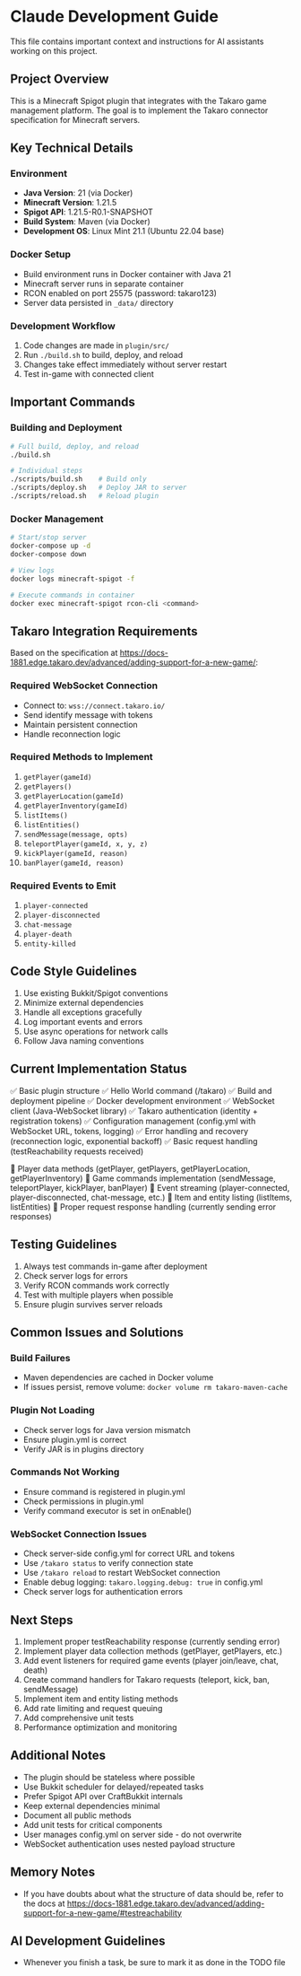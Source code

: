 # Claude Development Guide

This file contains important context and instructions for AI assistants working on this project.

## Project Overview

This is a Minecraft Spigot plugin that integrates with the Takaro game management platform. The goal is to implement the Takaro connector specification for Minecraft servers.

## Key Technical Details

### Environment

- **Java Version**: 21 (via Docker)
- **Minecraft Version**: 1.21.5
- **Spigot API**: 1.21.5-R0.1-SNAPSHOT
- **Build System**: Maven (via Docker)
- **Development OS**: Linux Mint 21.1 (Ubuntu 22.04 base)

### Docker Setup

- Build environment runs in Docker container with Java 21
- Minecraft server runs in separate container
- RCON enabled on port 25575 (password: takaro123)
- Server data persisted in `_data/` directory

### Development Workflow

1. Code changes are made in `plugin/src/`
2. Run `./build.sh` to build, deploy, and reload
3. Changes take effect immediately without server restart
4. Test in-game with connected client

## Important Commands

### Building and Deployment

```bash
# Full build, deploy, and reload
./build.sh

# Individual steps
./scripts/build.sh    # Build only
./scripts/deploy.sh   # Deploy JAR to server
./scripts/reload.sh   # Reload plugin
```

### Docker Management

```bash
# Start/stop server
docker-compose up -d
docker-compose down

# View logs
docker logs minecraft-spigot -f

# Execute commands in container
docker exec minecraft-spigot rcon-cli <command>
```

## Takaro Integration Requirements

Based on the specification at https://docs-1881.edge.takaro.dev/advanced/adding-support-for-a-new-game/:

### Required WebSocket Connection

- Connect to: `wss://connect.takaro.io/`
- Send identify message with tokens
- Maintain persistent connection
- Handle reconnection logic

### Required Methods to Implement

1. `getPlayer(gameId)`
2. `getPlayers()`
3. `getPlayerLocation(gameId)`
4. `getPlayerInventory(gameId)`
5. `listItems()`
6. `listEntities()`
7. `sendMessage(message, opts)`
8. `teleportPlayer(gameId, x, y, z)`
9. `kickPlayer(gameId, reason)`
10. `banPlayer(gameId, reason)`

### Required Events to Emit

1. `player-connected`
2. `player-disconnected`
3. `chat-message`
4. `player-death`
5. `entity-killed`

## Code Style Guidelines

1. Use existing Bukkit/Spigot conventions
2. Minimize external dependencies
3. Handle all exceptions gracefully
4. Log important events and errors
5. Use async operations for network calls
6. Follow Java naming conventions

## Current Implementation Status

✅ Basic plugin structure
✅ Hello World command (/takaro)
✅ Build and deployment pipeline
✅ Docker development environment
✅ WebSocket client (Java-WebSocket library)
✅ Takaro authentication (identity + registration tokens)
✅ Configuration management (config.yml with WebSocket URL, tokens, logging)
✅ Error handling and recovery (reconnection logic, exponential backoff)
✅ Basic request handling (testReachability requests received)

🔲 Player data methods (getPlayer, getPlayers, getPlayerLocation, getPlayerInventory)
🔲 Game commands implementation (sendMessage, teleportPlayer, kickPlayer, banPlayer)
🔲 Event streaming (player-connected, player-disconnected, chat-message, etc.)
🔲 Item and entity listing (listItems, listEntities)
🔲 Proper request response handling (currently sending error responses)

## Testing Guidelines

1. Always test commands in-game after deployment
2. Check server logs for errors
3. Verify RCON commands work correctly
4. Test with multiple players when possible
5. Ensure plugin survives server reloads

## Common Issues and Solutions

### Build Failures

- Maven dependencies are cached in Docker volume
- If issues persist, remove volume: `docker volume rm takaro-maven-cache`

### Plugin Not Loading

- Check server logs for Java version mismatch
- Ensure plugin.yml is correct
- Verify JAR is in plugins directory

### Commands Not Working

- Ensure command is registered in plugin.yml
- Check permissions in plugin.yml
- Verify command executor is set in onEnable()

### WebSocket Connection Issues

- Check server-side config.yml for correct URL and tokens
- Use `/takaro status` to verify connection state
- Use `/takaro reload` to restart WebSocket connection
- Enable debug logging: `takaro.logging.debug: true` in config.yml
- Check server logs for authentication errors

## Next Steps

1. Implement proper testReachability response (currently sending error)
2. Implement player data collection methods (getPlayer, getPlayers, etc.)
3. Add event listeners for required game events (player join/leave, chat, death)
4. Create command handlers for Takaro requests (teleport, kick, ban, sendMessage)
5. Implement item and entity listing methods
6. Add rate limiting and request queuing
7. Add comprehensive unit tests
8. Performance optimization and monitoring

## Additional Notes

- The plugin should be stateless where possible
- Use Bukkit scheduler for delayed/repeated tasks
- Prefer Spigot API over CraftBukkit internals
- Keep external dependencies minimal
- Document all public methods
- Add unit tests for critical components
- User manages config.yml on server side - do not overwrite
- WebSocket authentication uses nested payload structure

## Memory Notes

- If you have doubts about what the structure of data should be, refer to the docs at https://docs-1881.edge.takaro.dev/advanced/adding-support-for-a-new-game/#testreachability

## AI Development Guidelines

- Whenever you finish a task, be sure to mark it as done in the TODO file